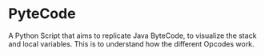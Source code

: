 # PyteCode
A Python Script that aims to replicate Java ByteCode, to visualize the stack and local variables. This is to understand how the different Opcodes work.

